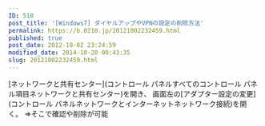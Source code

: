 ```yaml
---
ID: 518
post_title: '[Windows7] ダイヤルアップやVPNの設定の削除方法'
permalink: https://b.0218.jp/20121002232459.html
published: true
post_date: 2012-10-02 23:24:59
modified_date: 2014-10-20 00:43:35
slug: 20121002232459.html
---
```

[ネットワークと共有センター](コントロール パネルすべてのコントロール パネル項目ネットワークと共有センター)を開き、
画面左の[アダプター設定の変更](コントロール パネルネットワークとインターネットネットワーク接続)を開く。
⇒そこで確認や削除が可能